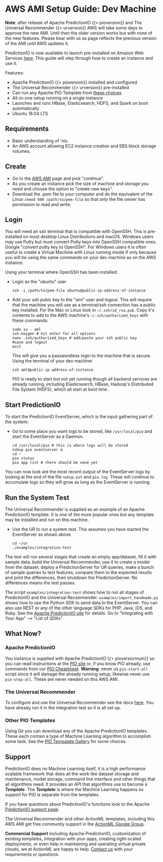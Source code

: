 # AWS AMI Setup Guide: Dev Machine

**Note**: after release of Apache PredictionIO {{> pioversion}} and The Universal Recommender {{> urversion}} AWS will take some days to approve the new AMI. Until then the older version works but with none of the new features. Please bear with us as page reflects the previous version of the AMI until AWS updates it.

PredictionIO is now available to launch pre-installed on Amazon Web Services [here](https://aws.amazon.com/marketplace/pp/B01N310FF0). This guide will step through how to create an instance and use it.

Features: 

 -  Apache PredictionIO {{> pioversion}} installed and configured
 -  The Universal Recommender {{> urversion}} pre-installed
 -  Can run any Apache PIO Template from [these choices](http://predictionio.incubator.apache.org/gallery/template-gallery/)
 -  All-in-one setup running on a single instance
 -  Launches and runs HBase, Elasticsearch, HDFS, and Spark on boot automatically
 -  Ubuntu 18.04 LTS

## Requirements

 - Basic understanding of 'nix.
 - An AWS account allowing EC2 instance creation and EBS block storage volumes. 

## Create

 - Go to the [AWS AMI](https://aws.amazon.com/marketplace/pp/B01N310FF0) page and pick "continue".
 - As you create an instance pick the size of machine and storage you need and choose the option to "create new keys". 
 - Download the .pem file to your computer and do the equivalent of the Linux `chmod 600 /path/to/pem-file` so that only the file owner has permission to read and write.

## Login

You will need an ssh terminal that is compatible with OpenSSH. This is pre-installed on most desktop Linux Distributions and macOS. Windows users may use Putty but must convert Putty keys into OpenSSH compatible ones. Google "convert putty key to OpenSSH". For Windows users it is often useful to create a Virtual Machine with Linux running inside if only because you will be using the same commands on your dev machine as on the AWS instance.

Using your terminal where OpenSSH has been installed:

 - Login as the "ubuntu" user
 
     ```
     ssh -i /path/to/pem-file ubuntu@public-ip-address-of-instance
     ```

 - Add your ssh pubic key to the "aml" user and logout. This will require that the machine you will use as a terminal/ssh connection has a public key installed. For the Mac or Linux look in `~/.ssh/id_rsa.pub`. Copy it's contents to add to the AWS machine's `~/.ssh/authorized_keys` with these commands:

     ```
     sudo su - aml
     ssh-keygen # hit enter for all options
     nano .ssh/authorized_keys # add/paste your ssh public key
     #save and logout
     exit
     ```
   
   This will give you a passwordless login to the machine that is secure. Using the terminal of your dev machine:
   
     ```
     ssh aml@public-ip-address-of-instance
     ```
   
   PIO is ready to start but not yet running though all backend services are already running, including Elasticsearch, HBase, Hadoop's Distributed File System (HDFS), which all start at boot time .

## Start PredictionIO 

To start the PredictionIO EventServer, which is the input gathering part of the system:

 - Go to some place you want logs to be stored, like `/usr/local/pio` and start the EventServer as a Daemon.

     ```
     cd /usr/local/pio # this is where logs will be stored
     nohup pio eventserver &
     cd ~
     pio status
     pio app list # there should be none yet
     ```

You can now look are the most recent output of the EventServer logs by looking at the end of the file `nohup.out` and `pio.log`. These will continue to accumulate logs so they will grow as long as the EventServer is running.

## Run the System Test

The Universal Recommender is supplied as an example of an Apache PredictionIO template. It is one of the more popular ones but any template may be installed and run on this machine. 

 - Use the UR to run a system test. This assumes you have started the EventServer as shown above

     ```
     cd ~/ur
     ./examples/integration-test
     ```
    
The test will run several stages that create an empty app/dataset, fill it with sample data, build the Universal Recommender, use it to create a model from the dataset, deploy a PredictionServer for UR queries, make a bunch of sample queries to test features, compare them to the expected results and print the differences, then shutdown the PredictionServer. No differences means the test passes.

The script `examples/integration-test` shows how to run all stages of PredictionIO and the Universal Recommender. `examples/import_handmade.py` shows how to use the Python SDK to send data to the EventServer. You can also use REST or any of the other language SDKs for PHP, Java, iOS, and Ruby. See the [Apache PredicitonIO site](http://predictionio.incubator.apache.org/) for details. Go to "Integrating with Your App" &mdash;> "List of SDKs"

## What Now?

### Apache PredictionIO

You instance is supplied with Apache PredictionIO {{> pioversionnum}} so you can read instructions at the [PIO site](http://predictionio.incubator.apache.org/) or, if you know PIO already, use commands from our [PIO Cheatsheet](/docs/pio_cli_cheatsheet). **Warning**: never us `pio-start-all` script since it will damage the already running setup, likewise never use `pio-stop-all`. These are never needed on this AWS AMI.

### The Universal Recommender

To configure and use the Universal Recommender see the docs [here](/docs/ur). You have already run it in the integration test so it is all set up.

### Other PIO Templates

Using Git you can download any of the Apache PredictionIO templates. These each contain a type of Machine Learning algorithm to accomplish some task. See the [PIO Tempalate Gallery](http://predictionio.incubator.apache.org/gallery/template-gallery/) for some choices.

## Support

PredictionIO does no Machine Learning itself, it is a high performance scalable framework that does all the work like dataset storage and maintenance, model storage, command line interface and other things that all algorithms need. It provides an API that algorithms use to become a ***Template***. The ***Template*** is where the Machine Learning happens so support for PIO is separate from the templates.

If you have questions about PredictionIO's functions look to the Apache [PredictionIO support page](http://predictionio.incubator.apache.org/support/).

The Universal Recommender and other ActionML templates, including this AWS AMI get free community support in the [ActionML Google Group](https://groups.google.com/forum/#!forum/actionml-user).

**Commercial Support** including Apache PredictionIO, customization of existing templates, integration with your apps, creating right-scaled deployments, or even help in maintaining and operating virtual private clouds, we at ActionML are happy to help. [Contact us](http://actionml.com#contact) with your requirements or questions.
